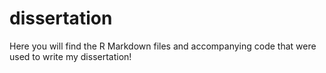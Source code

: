 # dissertation
Here you will find the R Markdown files and accompanying code that were used to write my dissertation!
